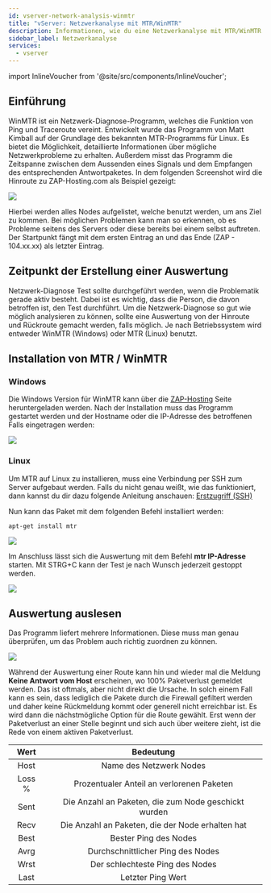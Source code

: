 ```yaml
---
id: vserver-network-analysis-winmtr
title: "vServer: Netzwerkanalyse mit MTR/WinMTR"
description: Informationen, wie du eine Netzwerkanalyse mit MTR/WinMTR durchführen kannst, um Netzwerkprobleme zu identifizieren - ZAP-Hosting.com Dokumentation
sidebar_label: Netzwerkanalyse
services:
  - vserver
---
```


import InlineVoucher from '@site/src/components/InlineVoucher';

## Einführung

WinMTR ist ein Netzwerk-Diagnose-Programm, welches die Funktion von Ping und Traceroute vereint. Entwickelt wurde das Programm von Matt Kimball auf der Grundlage des bekannten MTR-Programms für Linux. Es bietet die Möglichkeit, detaillierte Informationen über mögliche Netzwerkprobleme zu erhalten. Außerdem misst das Programm die Zeitspanne zwischen dem Aussenden eines Signals und dem Empfangen des entsprechenden Antwortpaketes. In dem folgenden Screenshot wird die Hinroute zu ZAP-Hosting.com als Beispiel gezeigt:

![](https://screensaver01.zap-hosting.com/index.php/s/B7j5aKJYw9TFZ4A/preview)

Hierbei werden alles Nodes aufgelistet, welche benutzt werden, um ans Ziel zu kommen. Bei möglichen Problemen kann man so erkennen, ob es Probleme seitens des Servers oder diese bereits bei einem selbst auftreten. Der Startpunkt fängt mit dem ersten Eintrag an und das Ende (ZAP - 104.xx.xx) als letzter Eintrag.

<InlineVoucher />

## Zeitpunkt der Erstellung einer Auswertung

Netzwerk-Diagnose Test sollte durchgeführt werden, wenn die Problematik gerade aktiv besteht. Dabei ist es wichtig, dass die Person, die davon betroffen ist, den Test durchführt. Um die Netzwerk-Diagnose so gut wie möglich analysieren zu können, sollte eine Auswertung von der Hinroute und Rückroute gemacht werden, falls möglich. Je nach Betriebssystem wird entweder WinMTR (Windows) oder MTR (Linux) benutzt. 



## Installation von MTR / WinMTR



### Windows

Die Windows Version für WinMTR kann über die [ZAP-Hosting](https://zap-hosting.com/winmtr.zip) Seite heruntergeladen werden. Nach der Installation muss das Programm gestartet werden und der Hostname oder die IP-Adresse des betroffenen Falls eingetragen werden:

![](https://screensaver01.zap-hosting.com/index.php/s/CXJz6q5jG9aPfdm/preview)





### Linux

Um MTR auf Linux zu installieren, muss eine Verbindung per SSH zum Server aufgebaut werden. Falls du nicht genau weißt, wie das funktioniert, dann kannst du dir dazu folgende Anleitung anschauen: [Erstzugriff (SSH)](vserver-linux-ssh.md)

Nun kann das Paket mit dem folgenden Befehl installiert werden:

```
apt-get install mtr
```

![](https://screensaver01.zap-hosting.com/index.php/s/5NS2pDrXE9ZLYYq/preview)



Im Anschluss lässt sich die Auswertung mit dem Befehl **mtr IP-Adresse** starten. Mit STRG+C kann der Test je nach Wunsch jederzeit gestoppt werden.

![](https://screensaver01.zap-hosting.com/index.php/s/oE9sFJLbj9GAYXo/preview)





## Auswertung auslesen

Das Programm liefert mehrere Informationen. Diese muss man genau überprüfen, um das Problem auch richtig zuordnen zu können.

![](https://screensaver01.zap-hosting.com/index.php/s/foCsLGeMWiLbP7j/preview)

Während der Auswertung einer Route kann hin und wieder mal die Meldung **Keine Antwort vom Host** erscheinen, wo 100% Paketverlust gemeldet werden. Das ist oftmals, aber nicht direkt die Ursache. In solch einem Fall kann es sein, dass lediglich die Pakete durch die Firewall gefiltert werden und daher keine Rückmeldung kommt oder generell nicht erreichbar ist. Es wird dann die nächstmögliche Option für die Route gewählt. Erst wenn der Paketverlust an einer Stelle beginnt und sich auch über weitere zieht, ist die Rede von einem aktiven Paketverlust. 

|  Wert  |                      Bedeutung                      |
| :----: | :-------------------------------------------------: |
|  Host  |               Name des Netzwerk Nodes               |
| Loss % |      Prozentualer Anteil an verlorenen Paketen      |
|  Sent  | Die Anzahl an Paketen, die zum Node geschickt wurden |
|  Recv  |   Die Anzahl an Paketen, die der Node erhalten hat   |
|  Best  |                Bester Ping des Nodes                |
|  Avrg  |          Durchschnittlicher Ping des Nodes          |
|  Wrst  |           Der schlechteste Ping des Nodes           |
|  Last  |                  Letzter Ping Wert                  |

